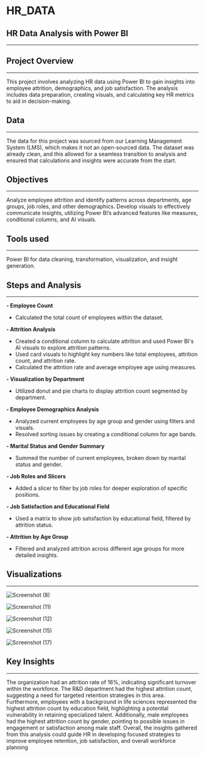 # HR_DATA
## HR Data Analysis with Power BI
---

## Project Overview
---
This project involves analyzing HR data using Power BI to gain insights into employee attrition, demographics, and job satisfaction. The analysis includes data preparation, creating visuals, and calculating key HR metrics to aid in decision-making.

## Data
---
The data for this project was sourced from our Learning Management System (LMS), which makes it not an open-sourced data. The dataset was already clean, and this allowed for a seamless transition to analysis and ensured that calculations and insights were accurate from the start.


## Objectives
---
Analyze employee attrition and identify patterns across departments, age groups, job roles, and other demographics.
Develop visuals to effectively communicate insights, utilizing Power BI’s advanced features like measures, conditional columns, and AI visuals.


## Tools used
---
Power BI for data cleaning, transformation, visualization, and insight generation.


## Steps and Analysis
---
**- Employee Count**
* Calculated the total count of employees within the dataset.

**- Attrition Analysis**
* Created a conditional column to calculate attrition and used Power BI's AI visuals to explore attrition patterns.
* Used card visuals to highlight key numbers like total employees, attrition count, and attrition rate.
* Calculated the attrition rate and average employee age using measures.

**- Visualization by Department**
* Utilized donut and pie charts to display attrition count segmented by department.

**- Employee Demographics Analysis**
* Analyzed current employees by age group and gender using filters and visuals.
* Resolved sorting issues by creating a conditional column for age bands.

  
**- Marital Status and Gender Summary**
* Summed the number of current employees, broken down by marital status and gender.

  
**- Job Roles and Slicers**
* Added a slicer to filter by job roles for deeper exploration of specific positions.

  
**- Job Satisfaction and Educational Field**
* Used a matrix to show job satisfaction by educational field, filtered by attrition status.
  
**- Attrition by Age Group**
* Filtered and analyzed attrition across different age groups for more detailed insights.


## Visualizations
---
![Screenshot (8)](https://github.com/user-attachments/assets/22038cf6-4930-4d31-9e65-6584feb3a84b)


![Screenshot (11)](https://github.com/user-attachments/assets/b83421d3-7557-4efa-8e37-ee7aae956f45)


![Screenshot (12)](https://github.com/user-attachments/assets/f31d2ce0-5ca1-4f5a-837a-d34c7a6c3959)


![Screenshot (15)](https://github.com/user-attachments/assets/9f3fb788-a135-40a4-a577-0404edbfc308)


![Screenshot (17)](https://github.com/user-attachments/assets/52aab981-3113-4f0e-bd3f-0d2be853122e)













## Key Insights
---
The organization had an attrition rate of 16%, indicating significant turnover within the workforce. The R&D department had the highest attrition count, suggesting a need for targeted retention strategies in this area. Furthermore, employees with a background in life sciences represented the highest attrition count by education field, highlighting a potential vulnerability in retaining specialized talent. Additionally, male employees had the highest attrition count by gender, pointing to possible issues in engagement or satisfaction among male staff. Overall, the insights gathered from this analysis could guide HR in developing focused strategies to improve employee retention, job satisfaction, and overall workforce planning



